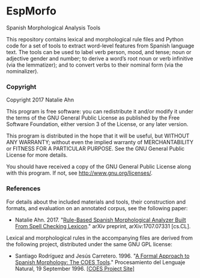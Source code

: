 # EspMorfo
Spanish Morphological Analysis Tools

This repository contains lexical and morphological rule files and Python code
for a set of tools to extract word-level features from Spanish language text.
The tools can be used to label verb person, mood, and tense; noun or adjective
gender and number; to derive a word’s root noun or verb infinitive (via the
lemmatizer); and to convert verbs to their nominal form (via the nominalizer).


### Copyright

Copyright 2017 Natalie Ahn

This program is free software: you can redistribute it and/or modify
it under the terms of the GNU General Public License as published by
the Free Software Foundation, either version 3 of the License, or
any later version.

This program is distributed in the hope that it will be useful,
but WITHOUT ANY WARRANTY; without even the implied warranty of
MERCHANTABILITY or FITNESS FOR A PARTICULAR PURPOSE.  See the
GNU General Public License for more details.

You should have received a copy of the GNU General Public License
along with this program.  If not, see <http://www.gnu.org/licenses/>.


### References

For details about the included materials and tools, their construction and
formats, and evaluation on an annotated corpus, see the following paper:

   * Natalie Ahn. 2017. "[Rule-Based Spanish Morphological Analyzer Built 
   From Spell Checking Lexicon](https://arxiv.org/pdf/1707.07331.pdf)."
   arXiv preprint, arXiv:1707.07331 [cs.CL].

Lexical and morphological rules in the accompanying files are derived from
the following project, distributed under the same GNU GPL license:

   * Santiago Rodríguez and Jesús Carretero. 1996. "[A Formal Approach to 
   Spanish Morphology: The COES Tools](http://www.datsi.fi.upm.es/~coes/publications/sepln.pdf)."
   Procesamiento del Lenguaje Natural, 19 September 1996.
   [[COES Project Site]](http://www.datsi.fi.upm.es/~coes/coes.html)
